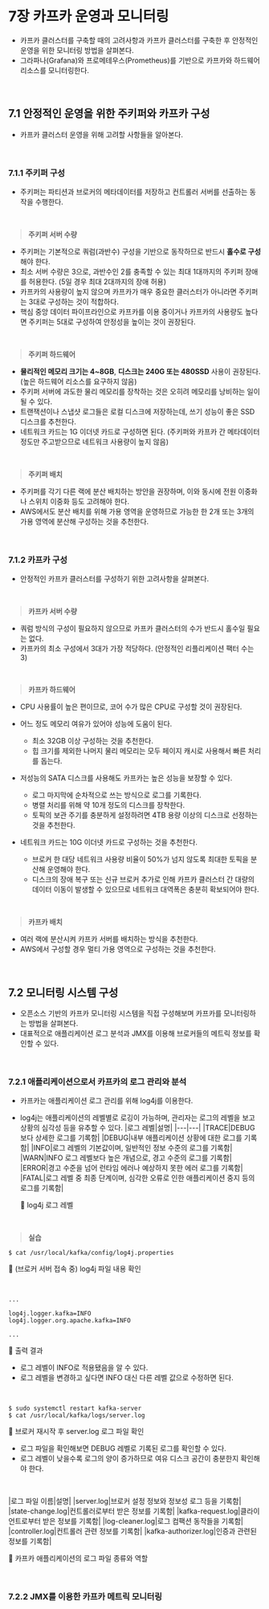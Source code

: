 # 7장 카프카 운영과 모니터링
- 카프카 클러스터를 구축할 때의 고려사항과 카프카 클러스터를 구축한 후 안정적인 운영을 위한 모니터링 방법을 살펴본다.
- 그라파나(Grafana)와 프로메테우스(Prometheus)를 기반으로 카프카와 하드웨어 리소스를 모니터링한다.

<br/>

## 7.1 안정적인 운영을 위한 주키퍼와 카프카 구성
- 카프카 클러스터 운영을 위해 고려할 사항들을 알아본다.

<br/>

### 7.1.1 주키퍼 구성
- 주키퍼는 파티션과 브로커의 메타데이터를 저장하고 컨트롤러 서버를 선출하는 동작을 수행한다.

<br/>

> **주키퍼 서버 수량**

- 주키퍼는 기본적으로 쿼럼(과반수) 구성을 기반으로 동작하므로 반드시 **홀수로 구성**해야 한다.
- 최소 서버 수량은 3으로, 과반수인 2를 충족할 수 있는 최대 1대까지의 주키퍼 장애를 허용한다. (5일 경우 최대 2대까지의 장애 허용)
- 카프카의 사용량이 높지 않으며 카프카가 매우 중요한 클러스터가 아니라면 주키퍼는 3대로 구성하는 것이 적합하다.
- 핵심 중앙 데이터 파이프라인으로 카프카를 이용 중이거나 카프카의 사용량도 높다면 주키퍼는 5대로 구성하여 안정성을 높이는 것이 권장된다.

<br/>

> **주키퍼 하드웨어**

- **물리적인 메모리 크기는 4~8GB**, **디스크는 240G 또는 480SSD** 사용이 권장된다. (높은 하드웨어 리소스를 요구하지 않음)
- 주키퍼 서버에 과도한 물리 메모리를 장착하는 것은 오히려 메모리를 낭비하는 일이 될 수 있다.
- 트랜잭션이나 스냅샷 로그들은 로컬 디스크에 저장하는데, 쓰기 성능이 좋은 SSD 디스크를 추천한다.
- 네트워크 카드는 1G 이더넷 카드로 구성하면 된다. (주키퍼와 카프카 간 메타데이터 정도만 주고받으므로 네트워크 사용량이 높지 않음)

<br/>

> **주키퍼 배치**

- 주키퍼를 각기 다른 랙에 분산 배치하는 방안을 권장하며, 이와 동시에 전원 이중화나 스위치 이중화 등도 고려해야 한다.
- AWS에서도 분산 배치를 위해 가용 영역을 운영하므로 가능한 한 2개 또는 3개의 가용 영역에 분산해 구성하는 것을 추천한다.

<br/>

### 7.1.2 카프카 구성
- 안정적인 카프카 클러스터를 구성하기 위한 고려사항을 살펴본다.

<br/>

> **카프카 서버 수량**

- 쿼럼 방식의 구성이 필요하지 않으므로 카프카 클러스터의 수가 반드시 홀수일 필요는 없다.
- 카프카의 최소 구성에서 3대가 가장 적당하다. (안정적인 리플리케이션 팩터 수는 3)

<br/>

> **카프카 하드웨어**

- CPU 사용률이 높은 편이므로, 코어 수가 많은 CPU로 구성할 것이 권장된다.
- 어느 정도 메모리 여유가 있어야 성능에 도움이 된다.
  - 최소 32GB 이상 구성하는 것을 추천한다.
  - 힙 크기를 제외한 나머지 물리 메모리는 모두 페이지 캐시로 사용해서 빠른 처리를 돕는다.
 
- 저성능의 SATA 디스크를 사용해도 카프카는 높은 성능을 보장할 수 있다.
  - 로그 마지막에 순차적으로 쓰는 방식으로 로그를 기록한다.
  - 병렬 처리를 위해 약 10개 정도의 디스크를 장착한다.
  - 토픽의 보관 주기를 충분하게 설정하려면 4TB 용량 이상의 디스크로 선정하는 것을 추천한다.
 
- 네트워크 카드는 10G 이더넷 카드로 구성하는 것을 추천한다.
  - 브로커 한 대당 네트워크 사용량 비율이 50%가 넘지 않도록 최대한 토픽을 분산해 운영해야 한다.
  - 디스크의 장애 복구 또는 신규 브로커 추가로 인해 카프카 클러스터 간 대량의 데이터 이동이 발생할 수 있으므로 네트워크 대역폭은 충분히 확보되어야 한다.
 
<br/>

> **카프카 배치**

- 여러 랙에 분산시켜 카프카 서버를 배치하는 방식을 추천한다.
- AWS에서 구성할 경우 멀티 가용 영역으로 구성하는 것을 추천한다.

<br/>

## 7.2 모니터링 시스템 구성
- 오픈소스 기반의 카프카 모니터링 시스템을 직접 구성해보며 카프카를 모니터링하는 방법을 살펴본다.
- 대표적으로 애플리케이션 로그 분석과 JMX를 이용해 브로커들의 메트릭 정보를 확인할 수 있다.

<br/>

### 7.2.1 애플리케이션으로서 카프카의 로그 관리와 분석
- 카프카는 애플리케이션 로그 관리를 위해 log4j를 이용한다.
- log4j는 애플리케이션의 레벨별로 로깅이 가능하며, 관리자는 로그의 레벨을 보고 상황의 심각성 등을 유추할 수 있다.
  |로그 레벨|설명|
  |---|---|
  |TRACE|DEBUG보다 상세한 로그를 기록함|
  |DEBUG|내부 애플리케이션 상황에 대한 로그를 기록함|
  |INFO|로그 레벨의 기본값이며, 일반적인 정보 수준의 로그를 기록함|
  |WARN|INFO 로그 레벨보다 높은 개념으로, 경고 수준의 로그를 기록함|
  |ERROR|경고 수준을 넘어 런타임 에러나 예상하지 못한 에러 로그를 기록함|
  |FATAL|로그 레벨 중 최종 단계이며, 심각한 오류로 인한 애플리케이션 중지 등의 로그를 기록함|

  🔼 log4j 로그 레벨

<br/>

> **실습**

```
$ cat /usr/local/kafka/config/log4j.properties
```
🔼 (브로커 서버 접속 중) log4j 파일 내용 확인

<br/>

```
...

log4j.logger.kafka=INFO
log4j.logger.org.apache.kafka=INFO

...
```
🔼 출력 결과
- 로그 레벨이 INFO로 적용됐음을 알 수 있다.
- 로그 레벨을 변경하고 싶다면 INFO 대신 다른 레벨 값으로 수정하면 된다.

<br/>

```
$ sudo systemctl restart kafka-server
$ cat /usr/local/kafka/logs/server.log
```
🔼 브로커 재시작 후 server.log 로그 파일 확인
- 로그 파일을 확인해보면 DEBUG 레벨로 기록된 로그를 확인할 수 있다.
- 로그 레벨이 낮을수록 로그의 양이 증가하므로 여유 디스크 공간이 충분한지 확인해야 한다.

<br/>

|로그 파일 이름|설명|
|server.log|브로커 설정 정보와 정보성 로그 등을 기록함|
|state-change.log|컨트롤러로부터 받은 정보를 기록함|
|kafka-request.log|클라이언트로부터 받은 정보를 기록함|
|log-cleaner.log|로그 컴팩션 동작들을 기록함|
|controller.log|컨트롤러 관련 정보를 기록함|
|kafka-authorizer.log|인증과 관련된 정보를 기록함|

🔼 카프카 애플리케이션의 로그 파일 종류와 역할

<br/>

### 7.2.2 JMX를 이용한 카프카 메트릭 모니터링
